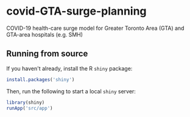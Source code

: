 # covid-GTA-surge-planning
COVID-19 health-care surge model for Greater Toronto Area (GTA) and GTA-area hospitals (e.g. SMH)


## Running from source
If you haven't already, install the R `shiny` package: 

```R
install.packages('shiny')
```

Then, run the following to start a local `shiny` server:

```R
library(shiny)
runApp('src/app')
```